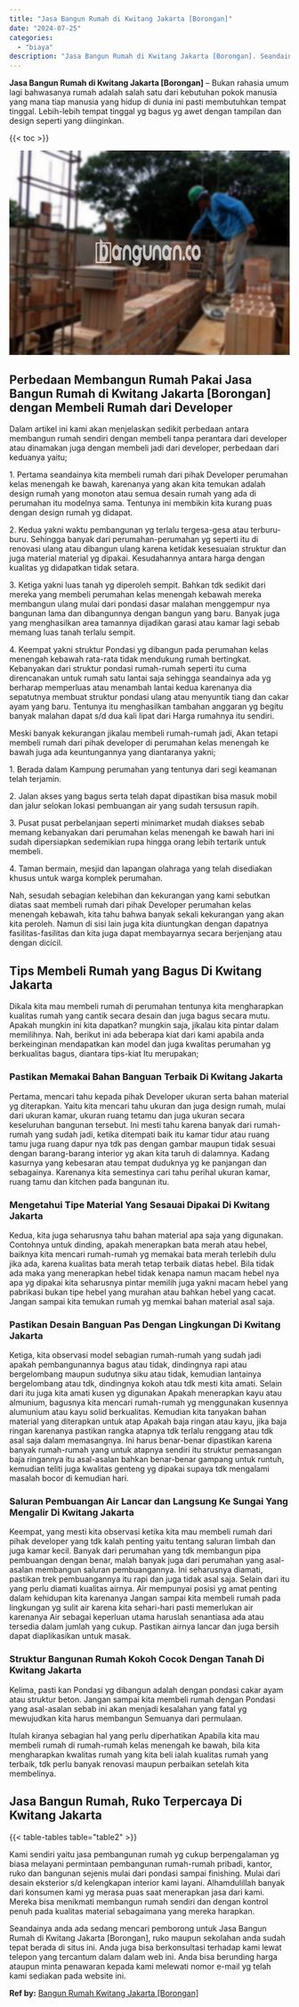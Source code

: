 ```yaml
---
title: "Jasa Bangun Rumah di Kwitang Jakarta [Borongan]"
date: "2024-07-25"
categories: 
  - "biaya"
description: "Jasa Bangun Rumah di Kwitang Jakarta [Borongan]. Seandainya anda ada sedang mencari pemborong untuk Jasa Bangun Rumah di Kwitang Jakarta [Borongan], ruko m..."
---
```


**Jasa Bangun Rumah di Kwitang Jakarta \[Borongan\]** – Bukan rahasia umum lagi bahwasanya rumah adalah salah satu dari kebutuhan pokok manusia yang mana tiap manusia yang hidup di dunia ini pasti membutuhkan tempat tinggal. Lebih-lebih tempat tinggal yg bagus yg awet dengan tampilan dan design seperti yang diinginkan.

{{< toc >}}

![Jasa Bangun Rumah di Kwitang Jakarta [Borongan]](/images/borong-bangunan-12.png)

## Perbedaan Membangun Rumah Pakai Jasa Bangun Rumah di Kwitang Jakarta \[Borongan\] dengan Membeli Rumah dari Developer

Dalam artikel ini kami akan menjelaskan sedikit perbedaan antara membangun rumah sendiri dengan membeli tanpa perantara dari developer atau dinamakan juga dengan membeli jadi dari developer, perbedaan dari keduanya yaitu;

1\. Pertama seandainya kita membeli rumah dari pihak Developer perumahan kelas menengah ke bawah, karenanya yang akan kita temukan adalah design rumah yang monoton atau semua desain rumah yang ada di perumahan itu modelnya sama. Tentunya ini membikin kita kurang puas dengan design rumah yg didapat.

2\. Kedua yakni waktu pembangunan yg terlalu tergesa-gesa atau terburu-buru. Sehingga banyak dari perumahan-perumahan yg seperti itu di renovasi ulang atau dibangun ulang karena ketidak kesesuaian struktur dan juga material material yg dipakai. Kesudahannya antara harga dengan kualitas yg didapatkan tidak setara.

3\. Ketiga yakni luas tanah yg diperoleh sempit. Bahkan tdk sedikit dari mereka yang membeli perumahan kelas menengah kebawah mereka membangun ulang mulai dari pondasi dasar malahan menggempur nya bangunan lama dan dibangunnya dengan bangun yang baru. Banyak juga yang menghasilkan area tamannya dijadikan garasi atau kamar lagi sebab memang luas tanah terlalu sempit.

4\. Keempat yakni struktur Pondasi yg dibangun pada perumahan kelas menengah kebawah rata-rata tidak mendukung rumah bertingkat. Kebanyakan dari struktur pondasi rumah-rumah seperti itu cuma direncanakan untuk rumah satu lantai saja sehingga seandainya ada yg berharap memperluas atau menambah lantai kedua karenanya dia sepatutnya membuat struktur pondasi ulang atau menyuntik tiang dan cakar ayam yang baru. Tentunya itu menghasilkan tambahan anggaran yg begitu banyak malahan dapat s/d dua kali lipat dari Harga rumahnya itu sendiri.

Meski banyak kekurangan jikalau membeli rumah-rumah jadi, Akan tetapi membeli rumah dari pihak developer di perumahan kelas menengah ke bawah juga ada keuntungannya yang diantaranya yakni;

1\. Berada dalam Kampung perumahan yang tentunya dari segi keamanan telah terjamin.

2\. Jalan akses yang bagus serta telah dapat dipastikan bisa masuk mobil dan jalur selokan lokasi pembuangan air yang sudah tersusun rapih.

3\. Pusat pusat perbelanjaan seperti minimarket mudah diakses sebab memang kebanyakan dari perumahan kelas menengah ke bawah hari ini sudah dipersiapkan sedemikian rupa hingga orang lebih tertarik untuk membeli.

4\. Taman bermain, mesjid dan lapangan olahraga yang telah disediakan khusus untuk warga komplek perumahan.

Nah, sesudah sebagian kelebihan dan kekurangan yang kami sebutkan diatas saat membeli rumah dari pihak Developer perumahan kelas menengah kebawah, kita tahu bahwa banyak sekali kekurangan yang akan kita peroleh. Namun di sisi lain juga kita diuntungkan dengan dapatnya fasilitas-fasilitas dan kita juga dapat membayarnya secara berjenjang atau dengan dicicil.

## Tips Membeli Rumah yang Bagus Di Kwitang Jakarta

Dikala kita mau membeli rumah di perumahan tentunya kita mengharapkan kualitas rumah yang cantik secara desain dan juga bagus secara mutu. Apakah mungkin ini kita dapatkan? mungkin saja, jikalau kita pintar dalam memilihnya. Nah, berikut ini ada beberapa kiat dari kami apabila anda berkeinginan mendapatkan kan model dan juga kwalitas perumahan yg berkualitas bagus, diantara tips-kiat Itu merupakan;

### Pastikan Memakai Bahan Banguan Terbaik Di Kwitang Jakarta

Pertama, mencari tahu kepada pihak Developer ukuran serta bahan material yg diterapkan. Yaitu kita mencari tahu ukuran dan juga design rumah, mulai dari ukuran kamar, ukuran ruang tetamu dan juga ukuran secara keseluruhan bangunan tersebut. Ini mesti tahu karena banyak dari rumah-rumah yang sudah jadi, ketika ditempati baik itu kamar tidur atau ruang tamu juga ruang dapur nya tdk pas dengan gambar maupun tidak sesuai dengan barang-barang interior yg akan kita taruh di dalamnya. Kadang kasurnya yang kebesaran atau tempat duduknya yg ke panjangan dan sebagainya. Karenanya kita semestinya cari tahu perihal ukuran kamar, ruang tamu dan kitchen pada bangunan itu.

### Mengetahui Tipe Material Yang Sesauai Dipakai Di Kwitang Jakarta

Kedua, kita juga seharusnya tahu bahan material apa saja yang digunakan. Contohnya untuk dinding, apakah menerapkan bata merah atau hebel, baiknya kita mencari rumah-rumah yg memakai bata merah terlebih dulu jika ada, karena kualitas bata merah tetap terbaik diatas hebel. Bila tidak ada maka yang menerapkan hebel tidak kenapa namun macam hebel nya apa yg dipakai kita seharusnya pintar memilih juga yakni macam hebel yang pabrikasi bukan tipe hebel yang murahan atau bahkan hebel yang cacat. Jangan sampai kita temukan rumah yg memkai bahan material asal saja.

### Pastikan Desain Banguan Pas Dengan Lingkungan Di Kwitang Jakarta

Ketiga, kita observasi model sebagian rumah-rumah yang sudah jadi apakah pembangunannya bagus atau tidak, dindingnya rapi atau bergelombang maupun sudutnya siku atau tidak, kemudian lantainya bergelombang atau tdk, dindingnya kokoh atau tdk mesti kita amati. Selain dari itu juga kita amati kusen yg digunakan Apakah menerapkan kayu atau almunium, bagusnya kita mencari rumah-rumah yg menggunakan kusennya alumunium atau kayu solid berkualitas. Kemudian kita tanyakan bahan material yang diterapkan untuk atap Apakah baja ringan atau kayu, jika baja ringan karenanya pastikan rangka atapnya tdk terlalu renggang atau tdk asal saja dalam memasangnya. Ini harus benar-benar dipastikan karena banyak rumah-rumah yang untuk atapnya sendiri itu struktur pemasangan baja ringannya itu asal-asalan bahkan benar-benar gampang untuk runtuh, kemudian teliti juga kwalitas genteng yg dipakai supaya tdk mengalami masalah bocor di kemudian hari.

### Saluran Pembuangan Air Lancar dan Langsung Ke Sungai Yang Mengalir Di Kwitang Jakarta

Keempat, yang mesti kita observasi ketika kita mau membeli rumah dari pihak developer yang tdk kalah penting yaitu tentang saluran limbah dan juga kamar kecil. Banyak dari perumahan yang tdk membangun pipa pembuangan dengan benar, malah banyak juga dari perumahan yang asal-asalan membangun saluran pembuangannya. Ini seharusnya diamati, pastikan trek pembuangannya itu rapi dan juga tidak asal saja. Selain dari itu yang perlu diamati kualitas airnya. Air mempunyai posisi yg amat penting dalam kehidupan kita karenanya Jangan sampai kita membeli rumah pada lingkungan yg sulit air karena kita sehari-hari pasti memerlukan air karenanya Air sebagai keperluan utama haruslah senantiasa ada atau tersedia dalam jumlah yang cukup. Pastikan airnya lancar dan juga bersih dapat diaplikasikan untuk masak.

### Struktur Bangunan Rumah Kokoh Cocok Dengan Tanah Di Kwitang Jakarta

Kelima, pasti kan Pondasi yg dibangun adalah dengan pondasi cakar ayam atau struktur beton. Jangan sampai kita membeli rumah dengan Pondasi yang asal-asalan sebab ini akan menjadi kesalahan yang fatal yg mewujudkan kita harus membangun Semuanya dari permulaan.

Itulah kiranya sebagian hal yang perlu diperhatikan Apabila kita mau membeli rumah di rumah-rumah kelas menengah ke bawah, bila kita mengharapkan kwalitas rumah yang kita beli ialah kualitas rumah yang terbaik, tdk perlu banyak renovasi maupun perbaikan setelah kita membelinya.

## Jasa Bangun Rumah, Ruko Terpercaya Di Kwitang Jakarta

{{< table-tables table="table2" >}}

Kami sendiri yaitu jasa pembangunan rumah yg cukup berpengalaman yg biasa melayani permintaan pembangunan rumah-rumah pribadi, kantor, ruko dan bangunan sejenis mulai dari pondasi sampai finishing. Mulai dari desain eksterior s/d kelengkapan interior kami layani. Alhamdulillah banyak dari konsumen kami yg merasa puas saat menerapkan jasa dari kami. Mereka bisa menikmati membangun rumah sendiri dan dengan kontrol penuh pada kualitas material sebagaimana yang mereka harapkan.

Seandainya anda ada sedang mencari pemborong untuk Jasa Bangun Rumah di Kwitang Jakarta \[Borongan\], ruko maupun sekolahan anda sudah tepat berada di situs ini. Anda juga bisa berkonsultasi terhadap kami lewat telepon yang tercantum dalam dalam web ini. Anda bisa berunding harga ataupun minta penawaran kepada kami melewati nomor e-mail yg telah kami sediakan pada website ini.

**Ref by:** [Bangun Rumah Kwitang Jakarta [Borongan]](https://id.wikipedia.org/wiki/Bangun)

